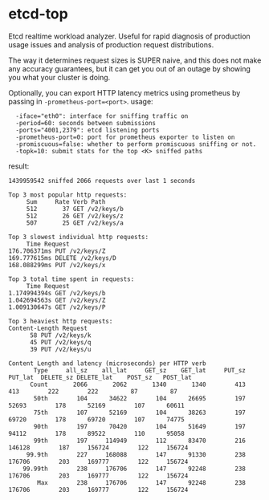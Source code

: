 # etcd-top
Etcd realtime workload analyzer.  Useful for rapid diagnosis of production usage issues and analysis of production request distributions.

The way it determines request sizes is SUPER naive, and this does not make any accuracy guarantees, but it can get you out of an outage by showing you what your cluster is doing.

Optionally, you can export HTTP latency metrics using prometheus by passing in `-prometheus-port=<port>`.
usage:
```
  -iface="eth0": interface for sniffing traffic on
  -period=60: seconds between submissions
  -ports="4001,2379": etcd listening ports
  -prometheus-port=0: port for prometheus exporter to listen on
  -promiscuous=false: whether to perform promiscuous sniffing or not.
  -topk=10: submit stats for the top <K> sniffed paths
```

result:
```
1439959542 sniffed 2066 requests over last 1 seconds

Top 3 most popular http requests:
     Sum     Rate Verb Path
     512       37 GET /v2/keys/b
     512       26 GET /v2/keys/z
     507       25 GET /v2/keys/a

Top 3 slowest individual http requests:
     Time Request
176.706371ms PUT /v2/keys/Z
169.777615ms DELETE /v2/keys/D
168.088299ms PUT /v2/keys/x

Top 3 total time spent in requests:
     Time Request
1.174994394s GET /v2/keys/b
1.042694563s GET /v2/keys/Z
1.009130647s GET /v2/keys/P

Top 3 heaviest http requests:
Content-Length Request
      58 PUT /v2/keys/k
      45 PUT /v2/keys/q
      39 PUT /v2/keys/u

Content Length and latency (microseconds) per HTTP verb
       Type     all_sz    all_lat     GET_sz    GET_lat     PUT_sz    PUT_lat  DELETE_sz DELETE_lat    POST_sz   POST_lat
      Count       2066       2062       1340       1340        413        413        222        222         87         87
       50th        104      34622        104      26695        197      52693        178      52169        107      60611
       75th        107      52169        104      38263        197      69720        178      69720        107      74775
       90th        197      70420        104      51649        197      94112        178      89522        110      95058
       99th        197     114949        112      83470        216     146128        187     156724        122     156724
     99.9th        227     168088        147      91330        238     176706        203     169777        122     156724
    99.99th        238     176706        147      92248        238     176706        203     169777        122     156724
        Max        238     176706        147      92248        238     176706        203     169777        122     156724
```
